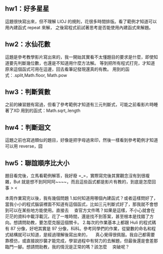 ## hw1：好多星星
這題很快寫出來，但不理解 LIOJ 的規則，花很多時間排版。看了範例才知道可以用內建函式 repeat 來解，
之後寫程式前試著思考是否能使用內建函式來解題。

## hw2：水仙花數
這題是參考教學影片寫出來的，我一開始其實看不太懂題目的要求是什麼，即使知道要先判斷幾位數，也還是不知道用什麼方法解。
等到把所有程式打完，才知道原來這個函式可用在這邊，回去看筆記發現還真的有教。
用到的函式：.split,Math.floor, Math.pow 

## hw3：判斷質數
之前的練習題有寫過，但看了參考範例才知道有三元判斷式，可能之前看影片時睡著了XD
用到的函式：Math.sqrt,.length

## hw4：判斷迴文
這題之前也寫過類似的題目，好像是把字母過來印，然後一樣看到參考範例才知道可以用 reverse，囧

## hw5：聯誼順序比大小
題目看完後，立馬看範例解答，我好廢 =_=，實際寫完後其實觀念沒有到很複雜，But 就是想不到阿阿阿~~~~，而且這些函式都是影片有教的，到底是怎麼回事 > <

本周作業寫完以後，我有幾個問題
1.如何知道用哪個內建函式？或者這樣問好了，當我小小的程式腦袋裡面不知道有這個函式，比如三元判斷式好了，那我就不會想到可以在某些地方能使用。直接去
　查官方文件嗎？如果是這樣，不小心就會在茫茫的資料中載浮載沉，花了一堆時間，還是找不到答案，甚至根本是找錯了方向。想請問助教，要怎麼克服這個關卡。
2.每次的作業基本上都跟 Huli 的程式碼有 87 分像，好吧其實是 97 分像，科科。參考同學們的作業，從變數的命名和程式結構就可以知道，是經過理解後寫出來的，
　真心覺得很佩服。我自己都需要靠模仿，或直接說抄襲才能完成，學習過程中有努力的去解題，但最後還是會差那臨門一腳。想請問助教，我的情況是正常的嗎？該怎麼
　突破呢？

